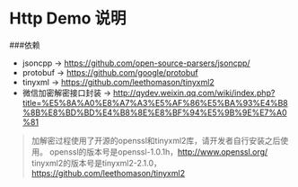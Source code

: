 Http Demo 说明
====================

###依赖
+ jsoncpp -> https://github.com/open-source-parsers/jsoncpp/
+ protobuf -> https://github.com/google/protobuf
+ tinyxml -> https://github.com/leethomason/tinyxml2
+ 微信加密解密接口封装 -> http://qydev.weixin.qq.com/wiki/index.php?title=%E5%8A%A0%E8%A7%A3%E5%AF%86%E5%BA%93%E4%B8%8B%E8%BD%BD%E4%B8%8E%E8%BF%94%E5%9B%9E%E7%A0%81
> 加解密过程使用了开源的openssl和tinyxml2库，请开发者自行安装之后使用。
> openssl的版本号是openssl-1.0.1h，http://www.openssl.org/
> tinyxml2的版本号是tinyxml2-2.1.0，https://github.com/leethomason/tinyxml2


